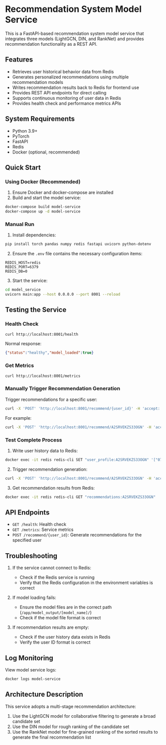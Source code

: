 # Recommendation System Model Service

This is a FastAPI-based recommendation system model service that integrates three models (LightGCN, DIN, and RankNet) and provides recommendation functionality as a REST API.

## Features

- Retrieves user historical behavior data from Redis
- Generates personalized recommendations using multiple recommendation models
- Writes recommendation results back to Redis for frontend use
- Provides REST API endpoints for direct calling
- Supports continuous monitoring of user data in Redis
- Provides health check and performance metrics APIs

## System Requirements

- Python 3.9+
- PyTorch
- FastAPI 
- Redis
- Docker (optional, recommended)

## Quick Start

### Using Docker (Recommended)

1. Ensure Docker and docker-compose are installed
2. Build and start the model service:

```bash
docker-compose build model-service
docker-compose up -d model-service
```

### Manual Run

1. Install dependencies:

```bash
pip install torch pandas numpy redis fastapi uvicorn python-dotenv
```

2. Ensure the `.env` file contains the necessary configuration items:

```
REDIS_HOST=redis
REDIS_PORT=6379
REDIS_DB=0
```

3. Start the service:

```bash
cd model_service
uvicorn main:app --host 0.0.0.0 --port 8001 --reload
```

## Testing the Service

### Health Check

```bash
curl http://localhost:8001/health
```

Normal response:
```json
{"status":"healthy","model_loaded":true}
```

### Get Metrics

```bash
curl http://localhost:8001/metrics
```

### Manually Trigger Recommendation Generation

Trigger recommendations for a specific user:

```bash
curl -X 'POST' 'http://localhost:8001/recommend/{user_id}' -H 'accept: application/json'
```

For example:

```bash
curl -X 'POST' 'http://localhost:8001/recommend/A2SRVEKZS33OGN' -H 'accept: application/json'
```

### Test Complete Process

1. Write user history data to Redis:

```bash
docker exec -it redis redis-cli SET "user_profile:A2SRVEKZS33OGN" '["0764227971", "0990351408", "1492635227", "0099740915", "0764213466"]'
```

2. Trigger recommendation generation:

```bash
curl -X 'POST' 'http://localhost:8001/recommend/A2SRVEKZS33OGN' -H 'accept: application/json'
```

3. Get recommendation results from Redis:

```bash
docker exec -it redis redis-cli GET "recommendations:A2SRVEKZS33OGN"
```

## API Endpoints

- `GET /health`: Health check
- `GET /metrics`: Service metrics
- `POST /recommend/{user_id}`: Generate recommendations for the specified user

## Troubleshooting

1. If the service cannot connect to Redis:
   - Check if the Redis service is running
   - Verify that the Redis configuration in the environment variables is correct

2. If model loading fails:
   - Ensure the model files are in the correct path (`/app/model_output/[model_name]/`)
   - Check if the model file format is correct

3. If recommendation results are empty:
   - Check if the user history data exists in Redis
   - Verify the user ID format is correct

## Log Monitoring

View model service logs:

```bash
docker logs model-service
```

## Architecture Description

This service adopts a multi-stage recommendation architecture:
1. Use the LightGCN model for collaborative filtering to generate a broad candidate set
2. Use the DIN model for rough ranking of the candidate set
3. Use the RankNet model for fine-grained ranking of the sorted results to generate the final recommendation list 